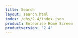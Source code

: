 ```yaml
---
title: Search
layout: search.html
index: /ehs/2-4/index.json
product: Enteprise Home Screen
productversion: '2.4'
---
```













